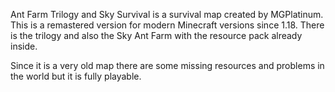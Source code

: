 Ant Farm Trilogy and Sky Survival is a survival map created by MGPlatinum. This is a remastered version for modern Minecraft versions since 1.18. There is the trilogy and also the Sky Ant Farm with the resource pack already inside.

Since it is a very old map there are some missing resources and problems in the world but it is fully playable.

